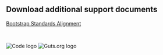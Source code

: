 
## Download additional support documents
[Bootstrap Standards Alignment](http://www.bootstrapworld.org/materials/Standards.shtml)

<br/>

![Code logo](msm/_additional/codelogo.png) ![Guts.org logo](msm/_additional/bootstrapIconAndLogoSm.png) 

